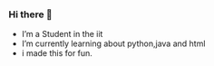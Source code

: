 ### Hi there 👋

- I’m a Student in the iit
- I’m currently learning about python,java and html
- i made this for fun.
